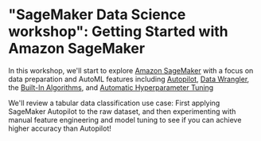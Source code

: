 # "SageMaker Data Science workshop": Getting Started with Amazon SageMaker

In this workshop, we'll start to explore [Amazon SageMaker](https://aws.amazon.com/sagemaker/) with a focus on data preparation and AutoML features including [Autopilot](https://aws.amazon.com/sagemaker/autopilot/), [Data Wrangler](https://aws.amazon.com/sagemaker/data-wrangler/), the [Built-In Algorithms](https://docs.aws.amazon.com/sagemaker/latest/dg/algos.html), and [Automatic Hyperparameter Tuning](https://docs.aws.amazon.com/sagemaker/latest/dg/automatic-model-tuning.html)

We'll review a tabular data classification use case: First applying SageMaker Autopilot to the raw dataset, and then experimenting with manual feature engineering and model tuning to see if you can achieve higher accuracy than Autopilot!
